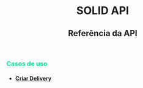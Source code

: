 <h1 align='center'>SOLID API</h1>

<h2 align='center'>Referência da API</h2>

<br/>

### <p style='color: #0d9; font-weight: bold;'>Casos de uso</p>

- #### [Criar Delivery](use-cases/delivery/create/index.md) 

